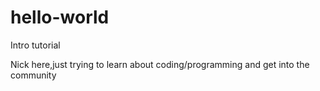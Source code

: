 # hello-world
Intro tutorial

Nick here,just trying to learn about coding/programming and get into the community

